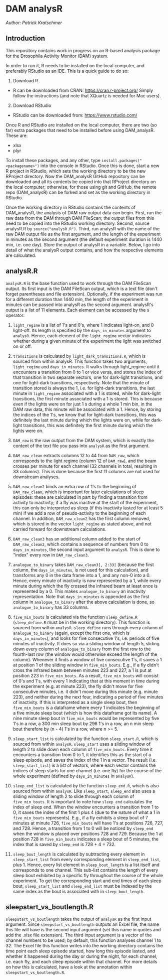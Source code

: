 # DAM analysR
*Author: Patrick Kratschmer*
## Introduction  

This repository contains work in progress on an R-based analysis package for the Drosophila Activity Monitor (DAM) system.

In order to run it, R needs to be installed on the local computer, and preferably RStudio as an IDE. This is a quick guide to do so:

1. Download R
  * R can be downloaded from CRAN: https://cran.r-project.org/ Simply follow the instructions (and note that XQuartz is needed for Mac users).

2. Download RStudio
  * RStudio can be downloaded from: https://www.rstudio.com/

Once R and RStudio are installed on the local computer, there are two (so far) extra packages that need to be installed before using DAM_analysR. These are:

* xlsx
* plyr

To install these packages, and any other, type ````install.packages("<packagename>")```` into the console in RStudio. Once this is done, start a new R project in RStudio, which sets the working directory to be the new RProject directory. Now the DAM_analysR GitHub repository can be downloaded and all its contents be copied into that RProject directory on the local computer; otherwise, for those using git and GitHub, the remote repo (DAM_analysR) can be forked and set as the working directory in RStudio.

Once the working directory in RStudio contains the contents of DAM_analysR, the analysis of DAM raw output data can begin. First, run the raw data from the DAM through DAM FileScan; the output files from this need to be copied into the RStudio working directory. Second, source analysR.R by ````source("analysR.R")````. Third, run analysR with the name of the raw DAM output file as the first argument, and the length of the experiment in minutes as the second argument (the default experiment duration is 1440 min, i.e. one day). Store the output of analysR in a variable. Below, I go into detail of what the analysR output contains, and how the respective elements are calculated.

## analysR.R

`analysR.R` is the base function used to work through the DAM FileScan output. Its first input is the DAM FileScan output, which is a text file (don't forget parentheses and file extension). Optionally, if the experiment was run for a different duration than 1440 min, the length of the experiment in minutes can be passed into analysR as the second argument. analysR's output is a list of 11 elements. Each element can be accessed by the `$` operator:

   1. `light_regime` is a list of 1's and 0's, where 1 indicates light-on, and 0 light-off. Its length is specified by the `days_in_minutes` argument to `analysR`. Hence, each element of the `light_regime` vector indicates whether during a given minute of the experiment the light was switched on or off.

   2. `transitions` is calculated by `light_dark_transitions.R`, which is sourced from within analysR. This function takes two arguments, `light_regime` and `days_in_minutes`. It walks through light_regime until it encounters a transition from 0 to 1 or vice versa, and stores the index of that transition in two separate vectors, one for dark-light transitions, and one for light-dark transitions, respectively. Note that the minute of transition stored is always the 1, i.e. for light-dark transitions, the last minute in `light_regime` associated with a 1 is stored, while for dark-light transitions, the first minute associated with a 1 is stored. This is because even if the lights were on for just 1 s during a whole 1 min bin, in the DAM raw data, this minute will be associated with a 1. Hence, by storing the indices of the 1's, we know that for light-dark transitions, this was definitely the last minute during which the lights were on, while for dark-light transitions, this was definitely the first minute during which the lights were on.

   3. `DAM_raw` is the raw output from the DAM system, which is exactly the content of the text file you pass into `analysR` as the first argument.

   4. `DAM_raw_clean` extracts columns 12 to 44 from `DAM_raw`, which corresponds to the light regime (column 12 of `DAM_raw`), and the beam crosses per minute for each channel (32 channels in total, resulting in 33 columns). This is done because the first 11 columns are not used for downstream analyses.

   5. `DAM_raw_clean2` binds an extra row of 1's to the beginning of `DAM_raw_clean`, which is important for later calculations of sleep episodes: these are calculated in part by finding a transition from activity to inactivity; if a fly was inactive at the start of the experiment, this can only be interpreted as sleep (if this inactivity lasted for at least 5 min) if we add a row of pseudo-activity to the beginning of each channel. In addition, `DAM_raw_clean2` has the first column removed, which is stored in the vector `light_regime` as stated above, and not carried forward for downstream calculations.

   6. `DAM_raw_clean3` has an additional column added to the start of `DAM_raw_clean2`, which contains a sequence of numbers from 0 to `days_in_minutes`, the second input argument to `analysR`. This is done to "index" every row in `DAM_raw_clean3`.

   7. `analogue_to_binary` takes `DAM_raw_clean3[, 2:33]` (because the first column, the `days_in_minutes`, is not used for this calculation), and transforms any 0 in the data frame into a 1, and any non-0 into a 0. Hence, every minute of inactivity is now represented by a 1, while every minute during which the fly crossed the infrared beam at least once is represented by a 0. This makes `analogue_to_binary` an inactivity representation. Note that `days_in_minutes` is appended as the first column in `analogue_to_binary` after the above calculation is done, so `analogue_to_binary` has 33 columns.

   8. `five_min_bouts` is calculated via the function `sleep_define.R` (`sleep_define.R` must be in the working directory). This function is sourced from within `analysR`. `sleep_define` runs through every column of `analogue_to_binary` (again, except the first one, which is `days_in_minutes`), and looks for five consecutive 1's, i.e. periods of five minutes of inactivity. It does so via a sliding window of length 5, sliding down every column of `analogue_to_binary` from the first row to the fourth-last row (the window would otherwise exceed the length of the column). Whenever it finds a window of five consecutive 1's, it saves a 1 at position 1 of the sliding window in `five_min_bouts`. E.g., if a fly didn't cross the infrared beam between minutes 223 and 227, a 1 is put at position 223 in `five_min_bouts`. As a result, `five_min_bouts` will consist of 0's and 1's, with every 1 indicating that at this moment in time during the experiment (e.g. at minute 223), the fly didn't move for five consecutive minutes, i.e. it didn't move during this minute (e.g. minute 223), and neither during the next four, indicating a period of five minutes of inactivity. If this is interpreted as a single sleep bout, then `five_min_bouts` is a dataframe where every 1 indicates the beginning of a five minute sleep bout (which is how this dataframe got its name). A nine minute sleep bout in `five_min_bouts` would be represented by five 1's in a row, a 300 min sleep bout by 296 1's in a row, an n min sleep bout therefore by (n - 4) 1's in a row, where n >= 5.

   9. `sleep_start_list` is calculated by the function `sleep_start.R`, which is sourced from within `analysR`. `sleep_start` uses a sliding window of length 2 to slide down each column of `five_min_bouts`. Every time it encounters a transition from 0 to 1, it identifies this as the start of a sleep episode, and saves the index of the 1 in a vector. The result (i.e. `sleep_start_list`) is a list of vectors, where each vector contains the indices of sleep starts for one channel (i.e. one fly) for the course of the whole experiment (defined by `days_in_minutes` in `analysR`).

   10. `sleep_end_list` is calculated by the function `sleep_end.R`, which is also sourced from within `analysR`. Like `sleep_start`, `sleep_end` also uses a sliding window of length 2 to slide through each column of `five_min_bouts`. It is important to note how `sleep_end` calculates the index of sleep end. When the window encounters a transition from 1 to 0, it saves the index of the first 1 plus 4 (due to the nature of what a 1 in `five_min_bouts` represents). E.g., if a fly exhibits a sleep bout of 7 minutes at minute 726, `five_min_bouts` will have 1's at positions 726, 727, and 728. Hence, a transition from 1 to 0 will be noticed by `sleep_end` when the window is placed over positions 728 and 729. Because the 1 at position 728 in `five_min_bouts` indicates a sleep bout of 5 minutes, the index that is saved by `sleep_end` is 728 + 4 = 732.

   11. `sleep_bout_length` is calculated by subtracting every element in `sleep_start_list` from every corresponding element in `sleep_end_list`, plus 1. Hence, every list element in `sleep_bout_length` is a list itself and corresponds to one channel. This sub-list contains the length of every sleep bout exhibited by a specific fly throughout the course of the whole experiment. To get the corresponding start and end times of each sleep bout, `sleep_start_list` and `sleep_end_list` must be indexed by the same index as the bout is associated with in `sleep_bout_length`.

## sleepstart_vs_boutlength.R

`sleepstart_vs_boutlength` takes the output of `analysR` as the first input argument.
Since `sleepstart_vs_boutlength` outputs an Excel file, the name this file will have
is the second input argument (set this name in quotes and add the .xlsx file extension).
The third input argument is a vector of the channel numbers to be used; by default,
this function analyses channel 1 to 32. The Excel file this function writes into the
working directory contains the time point each sleep episode started, how long this episode lasted, and whether it happened during the day or during the night, for each channel, i.e. each fly, and each sleep episode within that channel. For more details on how this is calculated, have a look at the annotation within `sleepstart_vs_boutlength.R`.
